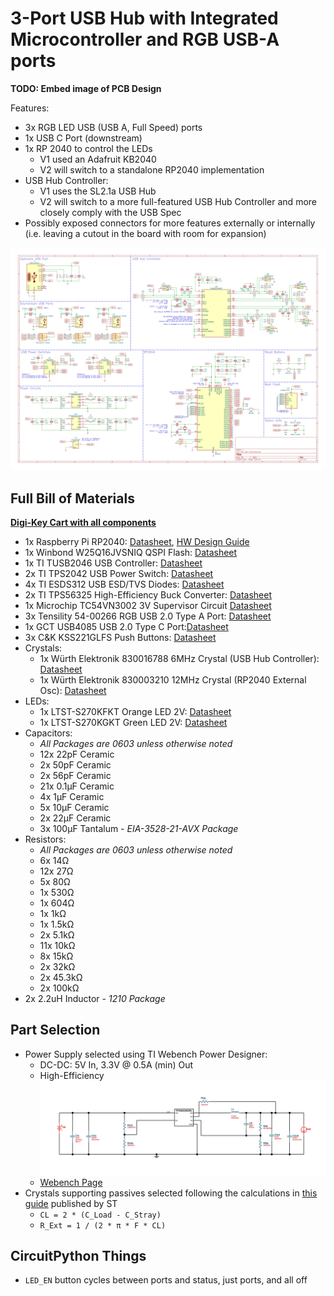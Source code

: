 # 3-Port USB Hub with Integrated Microcontroller and RGB USB-A ports

**TODO: Embed image of PCB Design**

Features:
- 3x RGB LED USB (USB A, Full Speed) ports
- 1x USB C Port (downstream)
- 1x RP 2040 to control the LEDs
  - V1 used an Adafruit KB2040
  - V2 will switch to a standalone RP2040 implementation
- USB Hub Controller:
  - V1 uses the SL2.1a USB Hub
  - V2 will switch to a more full-featured USB Hub Controller and more closely comply with the USB Spec
- Possibly exposed connectors for more features externally or internally (i.e. leaving a cutout in the board with room for expansion)

![Schematic](images/schematic.svg)

## Full Bill of Materials
**[Digi-Key Cart with all components](https://www.digikey.com/short/4rfrj37h)**
- 1x Raspberry Pi RP2040: [Datasheet](https://datasheets.raspberrypi.com/rp2040/rp2040-datasheet.pdf), [HW Design Guide](https://datasheets.raspberrypi.com/rp2040/hardware-design-with-rp2040.pdf)
- 1x Winbond W25Q16JVSNIQ QSPI Flash: [Datasheet](https://docs.rs-online.com/19e0/0900766b81622f8b.pdf)
- 1x TI TUSB2046 USB Controller: [Datasheet](https://www.ti.com/lit/ds/symlink/tusb2046i.pdf)
- 2x TI TPS2042 USB Power Switch: [Datasheet](https://www.ti.com/lit/ds/symlink/tps2042b.pdf)
- 4x TI ESDS312 USB ESD/TVS Diodes: [Datasheet](https://www.ti.com/lit/ds/symlink/esds312.pdf)
- 2x TI TPS56325 High-Efficiency Buck Converter: [Datasheet](https://www.ti.com/lit/ds/symlink/tps563252.pdf)
- 1x Microchip TC54VN3002 3V Supervisor Circuit [Datasheet](https://ww1.microchip.com/downloads/aemDocuments/documents/MSLD/ProductDocuments/DataSheets/20001434K.pdf)
- 3x Tensility 54-00266 RGB USB 2.0 Type A Port: [Datasheet](http://www.tensility.com/pdffiles/54-00266.pdf)
- 1x GCT USB4085 USB 2.0 Type C Port:[Datasheet](https://gct.co/files/drawings/usb4085.pdf)
- 3x C&K KSS221GLFS Push Buttons: [Datasheet](https://www.ckswitches.com/media/1463/kss.pdf)
- Crystals:
  - 1x Würth Elektronik 830016788 6MHz Crystal (USB Hub Controller): [Datasheet](https://www.we-online.com/components/products/datasheet/830016788.pdf)
  - 1x Würth Elektronik 830003210 12MHz Crystal (RP2040 External Osc): [Datasheet](https://www.we-online.com/components/products/datasheet/830003210.pdf)
- LEDs:
  - 1x LTST-S270KFKT Orange LED 2V: [Datasheet](https://optoelectronics.liteon.com/upload/download/DS22-2000-209/LTST-S270KFKT.pdf)
  - 1x LTST-S270KGKT Green LED 2V: [Datasheet](https://optoelectronics.liteon.com/upload/download/DS22-2000-226/LTST-S270KGKT.pdf)
- Capacitors:
  - *All Packages are 0603 unless otherwise noted*
  - 12x 22pF Ceramic
  - 2x 50pF Ceramic
  - 2x 56pF Ceramic
  - 21x 0.1µF Ceramic
  - 4x 1µF Ceramic
  - 5x 10µF Ceramic
  - 2x 22µF Ceramic
  - 3x 100µF Tantalum - *EIA-3528-21-AVX Package*
- Resistors:
  - *All Packages are 0603 unless otherwise noted*
  - 6x 14Ω
  - 12x 27Ω
  - 5x 80Ω
  - 1x 530Ω
  - 1x 604Ω
  - 1x 1kΩ
  - 1x 1.5kΩ
  - 2x 5.1kΩ
  - 11x 10kΩ
  - 8x 15kΩ
  - 2x 32kΩ
  - 2x 45.3kΩ
  - 2x 100kΩ
- 2x 2.2uH Inductor - *1210 Package*

## Part Selection
- Power Supply selected using TI Webench Power Designer:
  - DC-DC: 5V In, 3.3V @ 0.5A (min) Out
  - High-Efficiency
  ![Power Supply Design](images/power-supply.svg)
  - [Webench Page](https://webench.ti.com/appinfo/webench/scripts/SDP.cgi?ID=E20EF4E51E15D568)
- Crystals supporting passives selected following the calculations in [this guide](https://www.st.com/resource/en/application_note/an2867-oscillator-design-guide-for-stm8afals-stm32-mcus-and-mpus-stmicroelectronics.pdf) published by ST
  - `CL = 2 * (C_Load - C_Stray)`
  - `R_Ext = 1 / (2 * π * F * CL)`

## CircuitPython Things
- `LED_EN` button cycles between ports and status, just ports, and all off
